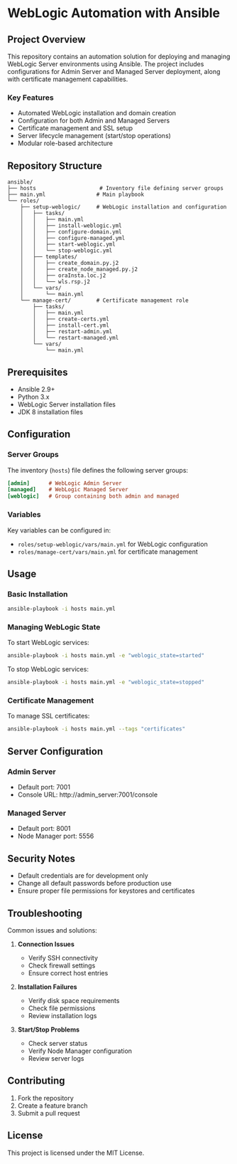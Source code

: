 # WebLogic Automation with Ansible

## Project Overview

This repository contains an automation solution for deploying and managing WebLogic Server environments using Ansible. The project includes configurations for Admin Server and Managed Server deployment, along with certificate management capabilities.

### Key Features

- Automated WebLogic installation and domain creation
- Configuration for both Admin and Managed Servers
- Certificate management and SSL setup
- Server lifecycle management (start/stop operations)
- Modular role-based architecture

## Repository Structure

```
ansible/
├── hosts                    # Inventory file defining server groups
├── main.yml                # Main playbook
└── roles/
    ├── setup-weblogic/     # WebLogic installation and configuration
    │   ├── tasks/
    │   │   ├── main.yml
    │   │   ├── install-weblogic.yml
    │   │   ├── configure-domain.yml
    │   │   ├── configure-managed.yml
    │   │   ├── start-weblogic.yml
    │   │   └── stop-weblogic.yml
    │   ├── templates/
    │   │   ├── create_domain.py.j2
    │   │   ├── create_node_managed.py.j2
    │   │   ├── oraInsta.loc.j2
    │   │   └── wls.rsp.j2
    │   └── vars/
    │       └── main.yml
    └── manage-cert/        # Certificate management role
        ├── tasks/
        │   ├── main.yml
        │   ├── create-certs.yml
        │   ├── install-cert.yml
        │   ├── restart-admin.yml
        │   └── restart-managed.yml
        └── vars/
            └── main.yml
```

## Prerequisites

- Ansible 2.9+
- Python 3.x
- WebLogic Server installation files
- JDK 8 installation files

## Configuration

### Server Groups

The inventory (`hosts`) file defines the following server groups:

```ini
[admin]      # WebLogic Admin Server
[managed]    # WebLogic Managed Server
[weblogic]   # Group containing both admin and managed
```

### Variables

Key variables can be configured in:

- `roles/setup-weblogic/vars/main.yml` for WebLogic configuration
- `roles/manage-cert/vars/main.yml` for certificate management

## Usage

### Basic Installation

```bash
ansible-playbook -i hosts main.yml
```

### Managing WebLogic State

To start WebLogic services:

```bash
ansible-playbook -i hosts main.yml -e "weblogic_state=started"
```

To stop WebLogic services:

```bash
ansible-playbook -i hosts main.yml -e "weblogic_state=stopped"
```

### Certificate Management

To manage SSL certificates:

```bash
ansible-playbook -i hosts main.yml --tags "certificates"
```

## Server Configuration

### Admin Server

- Default port: 7001
- Console URL: http://admin_server:7001/console

### Managed Server

- Default port: 8001
- Node Manager port: 5556

## Security Notes

- Default credentials are for development only
- Change all default passwords before production use
- Ensure proper file permissions for keystores and certificates

## Troubleshooting

Common issues and solutions:

1. **Connection Issues**

   - Verify SSH connectivity
   - Check firewall settings
   - Ensure correct host entries

2. **Installation Failures**

   - Verify disk space requirements
   - Check file permissions
   - Review installation logs

3. **Start/Stop Problems**
   - Check server status
   - Verify Node Manager configuration
   - Review server logs

## Contributing

1. Fork the repository
2. Create a feature branch
3. Submit a pull request

## License

This project is licensed under the MIT License.
